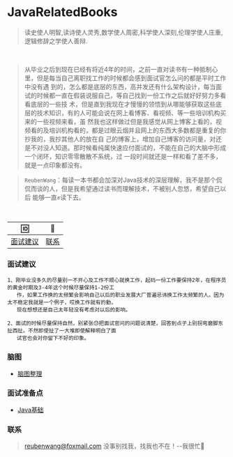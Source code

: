 # JavaRelatedBooks
  > 读史使人明智,读诗使人灵秀,数学使人周密,科学使人深刻,伦理学使人庄重,逻辑修辞之学使人善辩.


<br>
 
 > 从毕业之后到现在已经有将近4年的时间，之前一直对读书有一种抵制心里，但是每当自己离职找工作的时候都会感到面试官怎么问的都是平时工作中没有遇
   到的，怎么都是底层的东西，高并发还有什么架构设计，每当面试的时候都一直在假装说服自己，等自己找到一份工作之后就好好努力多看看底层的一些技
   术，但是直到我现在才慢慢的领悟到从哪能够获取这些底层的技术知识，有的人可能会说在网上看博客、看视频、等一些培训机构买来的一些视频来看，虽
   然我也这样做过但是我感觉从网上博客上看的，视频看的及培训机构看的，都是过眼云烟并且网上的东西大多数都是重复的你抄我的，我抄其他人的放在自
   己的博客上，增加自己博客的访问量，对还是不对没人知道。那时候看纯属快速应付面试的，不能在自己的大脑中形成一个闭环，知识零零散散不系统，过
   一段时间就还是一样和看了差不多，就是一点印象都没有。
 
 > `ReubenWang`：每读一本书都会加深对Java技术的深层理解，我不是那个侃侃而谈的人，但是我希望通过读书而理解技术，不被别人忽悠，希望自己以后
                 能够一直✊读下去。
  
<br/>

|🆔|📮
| :--------:|:--------:|
|[面试建议](#面试建议) |[联系](#联系) |

### 面试建议
    1、刚毕业没多久的尽量别一不开心及工作不顺心就换工作，起码一份工作要保持2年，在程序员的黄金时期及3-4年这个时候尽量保持1-2份工
       作，如果工作换的太频繁会影响自己以后的职业发展大厂普遍忌讳换工作太频繁的人。因为太不稳定我就是一个例子，哎换工作就有的勤，
       现在想想还是自己太年轻没有考虑对以后的影响。
       
    2、面试的时候尽量保持自然，别紧张😓把面试官问的问题说清楚，回答到点子上别拐弯磨脚东扯西扯。不然即使扯了一大堆即使解释明白了面
       试官也会对你留下不好的印象。
    
### 脑图
 - [脑图整理](https://www.processon.com/view/link/5e762505e4b011fccea6202a)    

### 面试准备点

 - [Java基础](https://github.com/luobotiantang/InterviewSurprise/blob/master/md/JavaFoundation.md)



### 联系

> reubenwang@foxmail.com
> 没事别找我，找我也不在！--我很忙🦆
